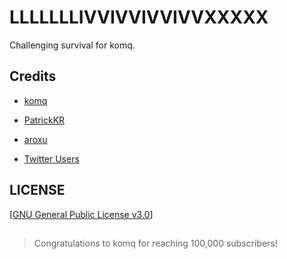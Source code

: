 # LLLLLLLIVVIVVIVVIVVXXXXX
Challenging survival for komq.

## Credits

- [komq](https://youtube.com/c/코마)

- [PatrickKR](https://github.com/patrick-mc)

- [aroxu](https://github.com/aroxu)

- [Twitter Users](https://twitter.com/qogusdn1017/followers)

## LICENSE

[[GNU General Public License v3.0](/LICENSE.md)]

##

> Congratulations to komq for reaching 100,000 subscribers!